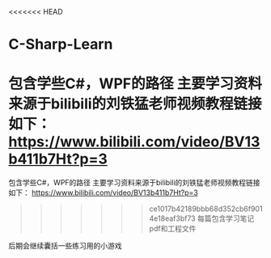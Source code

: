 <<<<<<< HEAD
# C-Sharp-Learn
包含学些C#，WPF的路径
主要学习资料来源于bilibili的刘铁猛老师视频教程链接如下：
https://www.bilibili.com/video/BV13b411b7Ht?p=3
=======
包含学些C#，WPF的路径 
主要学习资料来源于bilibili的刘铁猛老师视频教程链接如下：
 https://www.bilibili.com/video/BV13b411b7Ht?p=3 
>>>>>>> ce1017b42189bbb68d352cb6f9014e18eaf3bf73
每篇包含学习笔记pdf和工程文件

后期会继续囊括一些练习用的小游戏
